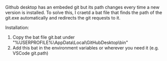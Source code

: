 Github desktop has an embeded git but its path changes every time a new version is installed. To solve this, I craetd a bat file that finds the path of the git.exe automatically and redirects the git requests to it.

Installation:
1. Copy the bat file git.bat under "%USERPROFILE%\AppData\Local\GitHubDesktop\bin"
2. Add this bat in the environment variables or wherever you need it (e.g. VSCode git.path)